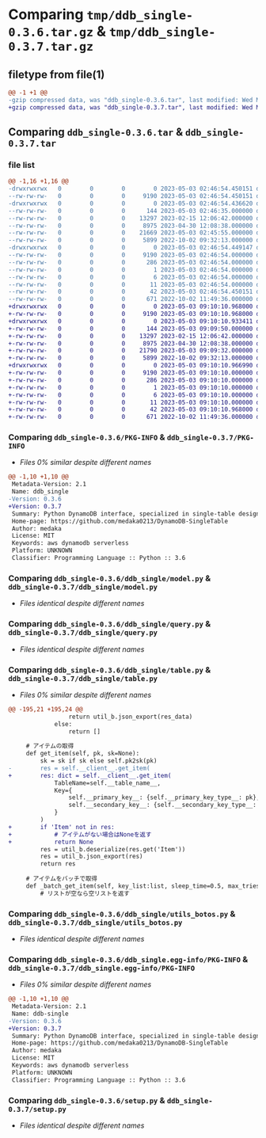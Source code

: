 # Comparing `tmp/ddb_single-0.3.6.tar.gz` & `tmp/ddb_single-0.3.7.tar.gz`

## filetype from file(1)

```diff
@@ -1 +1 @@
-gzip compressed data, was "ddb_single-0.3.6.tar", last modified: Wed May  3 02:46:54 2023, max compression
+gzip compressed data, was "ddb_single-0.3.7.tar", last modified: Wed May  3 09:10:10 2023, max compression
```

## Comparing `ddb_single-0.3.6.tar` & `ddb_single-0.3.7.tar`

### file list

```diff
@@ -1,16 +1,16 @@
-drwxrwxrwx   0        0        0        0 2023-05-03 02:46:54.450151 ddb_single-0.3.6/
--rw-rw-rw-   0        0        0     9190 2023-05-03 02:46:54.450151 ddb_single-0.3.6/PKG-INFO
-drwxrwxrwx   0        0        0        0 2023-05-03 02:46:54.436620 ddb_single-0.3.6/ddb_single/
--rw-rw-rw-   0        0        0      144 2023-05-03 02:46:35.000000 ddb_single-0.3.6/ddb_single/__init__.py
--rw-rw-rw-   0        0        0    13297 2023-02-15 12:06:42.000000 ddb_single-0.3.6/ddb_single/model.py
--rw-rw-rw-   0        0        0     8975 2023-04-30 12:08:38.000000 ddb_single-0.3.6/ddb_single/query.py
--rw-rw-rw-   0        0        0    21669 2023-05-03 02:45:55.000000 ddb_single-0.3.6/ddb_single/table.py
--rw-rw-rw-   0        0        0     5899 2022-10-02 09:32:13.000000 ddb_single-0.3.6/ddb_single/utils_botos.py
-drwxrwxrwx   0        0        0        0 2023-05-03 02:46:54.449147 ddb_single-0.3.6/ddb_single.egg-info/
--rw-rw-rw-   0        0        0     9190 2023-05-03 02:46:54.000000 ddb_single-0.3.6/ddb_single.egg-info/PKG-INFO
--rw-rw-rw-   0        0        0      286 2023-05-03 02:46:54.000000 ddb_single-0.3.6/ddb_single.egg-info/SOURCES.txt
--rw-rw-rw-   0        0        0        1 2023-05-03 02:46:54.000000 ddb_single-0.3.6/ddb_single.egg-info/dependency_links.txt
--rw-rw-rw-   0        0        0        6 2023-05-03 02:46:54.000000 ddb_single-0.3.6/ddb_single.egg-info/requires.txt
--rw-rw-rw-   0        0        0       11 2023-05-03 02:46:54.000000 ddb_single-0.3.6/ddb_single.egg-info/top_level.txt
--rw-rw-rw-   0        0        0       42 2023-05-03 02:46:54.450151 ddb_single-0.3.6/setup.cfg
--rw-rw-rw-   0        0        0      671 2022-10-02 11:49:36.000000 ddb_single-0.3.6/setup.py
+drwxrwxrwx   0        0        0        0 2023-05-03 09:10:10.968000 ddb_single-0.3.7/
+-rw-rw-rw-   0        0        0     9190 2023-05-03 09:10:10.968000 ddb_single-0.3.7/PKG-INFO
+drwxrwxrwx   0        0        0        0 2023-05-03 09:10:10.933411 ddb_single-0.3.7/ddb_single/
+-rw-rw-rw-   0        0        0      144 2023-05-03 09:09:50.000000 ddb_single-0.3.7/ddb_single/__init__.py
+-rw-rw-rw-   0        0        0    13297 2023-02-15 12:06:42.000000 ddb_single-0.3.7/ddb_single/model.py
+-rw-rw-rw-   0        0        0     8975 2023-04-30 12:08:38.000000 ddb_single-0.3.7/ddb_single/query.py
+-rw-rw-rw-   0        0        0    21790 2023-05-03 09:09:32.000000 ddb_single-0.3.7/ddb_single/table.py
+-rw-rw-rw-   0        0        0     5899 2022-10-02 09:32:13.000000 ddb_single-0.3.7/ddb_single/utils_botos.py
+drwxrwxrwx   0        0        0        0 2023-05-03 09:10:10.966990 ddb_single-0.3.7/ddb_single.egg-info/
+-rw-rw-rw-   0        0        0     9190 2023-05-03 09:10:10.000000 ddb_single-0.3.7/ddb_single.egg-info/PKG-INFO
+-rw-rw-rw-   0        0        0      286 2023-05-03 09:10:10.000000 ddb_single-0.3.7/ddb_single.egg-info/SOURCES.txt
+-rw-rw-rw-   0        0        0        1 2023-05-03 09:10:10.000000 ddb_single-0.3.7/ddb_single.egg-info/dependency_links.txt
+-rw-rw-rw-   0        0        0        6 2023-05-03 09:10:10.000000 ddb_single-0.3.7/ddb_single.egg-info/requires.txt
+-rw-rw-rw-   0        0        0       11 2023-05-03 09:10:10.000000 ddb_single-0.3.7/ddb_single.egg-info/top_level.txt
+-rw-rw-rw-   0        0        0       42 2023-05-03 09:10:10.968000 ddb_single-0.3.7/setup.cfg
+-rw-rw-rw-   0        0        0      671 2022-10-02 11:49:36.000000 ddb_single-0.3.7/setup.py
```

### Comparing `ddb_single-0.3.6/PKG-INFO` & `ddb_single-0.3.7/PKG-INFO`

 * *Files 0% similar despite different names*

```diff
@@ -1,10 +1,10 @@
 Metadata-Version: 2.1
 Name: ddb_single
-Version: 0.3.6
+Version: 0.3.7
 Summary: Python DynamoDB interface, specialized in single-table design.
 Home-page: https://github.com/medaka0213/DynamoDB-SingleTable
 Author: medaka
 License: MIT
 Keywords: aws dynamodb serverless
 Platform: UNKNOWN
 Classifier: Programming Language :: Python :: 3.6
```

### Comparing `ddb_single-0.3.6/ddb_single/model.py` & `ddb_single-0.3.7/ddb_single/model.py`

 * *Files identical despite different names*

### Comparing `ddb_single-0.3.6/ddb_single/query.py` & `ddb_single-0.3.7/ddb_single/query.py`

 * *Files identical despite different names*

### Comparing `ddb_single-0.3.6/ddb_single/table.py` & `ddb_single-0.3.7/ddb_single/table.py`

 * *Files 0% similar despite different names*

```diff
@@ -195,21 +195,24 @@
                 return util_b.json_export(res_data)
             else:
                 return []
 
     # アイテムの取得
     def get_item(self, pk, sk=None):
         sk = sk if sk else self.pk2sk(pk)
-        res = self.__client__.get_item(
+        res: dict = self.__client__.get_item(
             TableName=self.__table_name__,
             Key={
                 self.__primary_key__: {self.__primary_key_type__: pk},
                 self.__secondary_key__: {self.__secondary_key_type__: sk}
             }
         )
+        if 'Item' not in res:
+            # アイテムがない場合はNoneを返す
+            return None
         res = util_b.deserialize(res.get('Item'))
         res = util_b.json_export(res)
         return res
 
     # アイテムをバッチで取得
     def _batch_get_item(self, key_list:list, sleep_time=0.5, max_tries=5) -> list:
         # リストが空なら空リストを返す
```

### Comparing `ddb_single-0.3.6/ddb_single/utils_botos.py` & `ddb_single-0.3.7/ddb_single/utils_botos.py`

 * *Files identical despite different names*

### Comparing `ddb_single-0.3.6/ddb_single.egg-info/PKG-INFO` & `ddb_single-0.3.7/ddb_single.egg-info/PKG-INFO`

 * *Files 0% similar despite different names*

```diff
@@ -1,10 +1,10 @@
 Metadata-Version: 2.1
 Name: ddb-single
-Version: 0.3.6
+Version: 0.3.7
 Summary: Python DynamoDB interface, specialized in single-table design.
 Home-page: https://github.com/medaka0213/DynamoDB-SingleTable
 Author: medaka
 License: MIT
 Keywords: aws dynamodb serverless
 Platform: UNKNOWN
 Classifier: Programming Language :: Python :: 3.6
```

### Comparing `ddb_single-0.3.6/setup.py` & `ddb_single-0.3.7/setup.py`

 * *Files identical despite different names*

